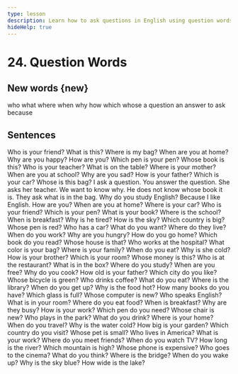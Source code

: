 ```yaml
---
type: lesson
description: Learn how to ask questions in English using question words: who, what, where, when, why, how, which, whose.
hideHelp: true
---
```


# 24. Question Words

## New words {new}

who
what
where
when
why
how
which
whose
a question
an answer
to ask
because

## Sentences

Who is your friend?
What is this?
Where is my bag?
When are you at home?
Why are you happy?
How are you?
Which pen is your pen?
Whose book is this?
Who is your teacher?
What is on the table?
Where is your mother?
When are you at school?
Why are you sad?
How is your father?
Which is your car?
Whose is this bag?
I ask a question.
You answer the question.
She asks her teacher.
We want to know why.
He does not know whose book it is.
They ask what is in the bag.
Why do you study English?
Because I like English.
How are you?
When are you at home?
Where is your car?
Who is your friend?
Which is your pen?
What is your book?
Where is the school?
When is breakfast?
Why is he tired?
How is the sky?
Which country is big?
Whose pen is red?
Who has a car?
What do you want?
Where do they live?
When do you work?
Why are you hungry?
How do you go home?
Which book do you read?
Whose house is that?
Who works at the hospital?
What color is your bag?
Where is your family?
When do you eat?
Why is she cold?
How is your brother?
Which is your room?
Whose money is this?
Who is at the restaurant?
What is in the box?
Where do you study?
When are you free?
Why do you cook?
How old is your father?
Which city do you like?
Whose bicycle is green?
Who drinks coffee?
What do you eat?
Where is the library?
When do you get up?
Why is the food hot?
How many books do you have?
Which glass is full?
Whose computer is new?
Who speaks English?
What is in your room?
Where do you eat food?
When is breakfast?
Why are they busy?
How is your work?
Which pen do you need?
Whose chair is new?
Who plays in the park?
What do you drink?
Where is your home?
When do you travel?
Why is the water cold?
How big is your garden?
Which country do you visit?
Whose pet is small?
Who lives in America?
What is your work?
Where do you meet friends?
When do you watch TV?
How long is the river?
Which mountain is high?
Whose phone is expensive?
Who goes to the cinema?
What do you think?
Where is the bridge?
When do you wake up?
Why is the sky blue?
How wide is the lake?
